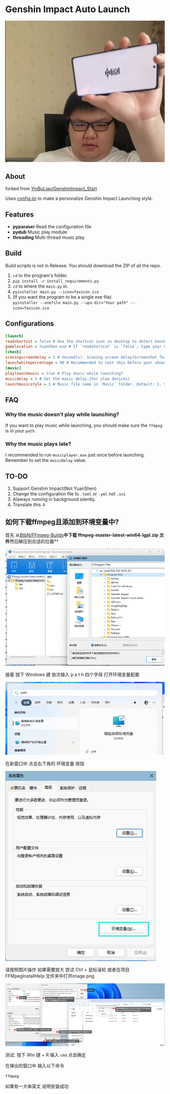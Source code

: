 # Genshin Impact Auto Launch
![Alt text](./RunningFiles/genshin_launch_meme.png)

## About

forked from
[YinBuLiao/GenshinImpact_Start](https://github.com/YinBuLiao/GenshinImpact_Start)

Uses [config.ini](.\config.ini) to make a personalize Genshin Impact Launching style.

## Features
- **pyparaser** Read the configuration file
- **pydub** Music play module
- **threading** Multi-thread music play

## Build
Build scripts is not in Release. You should download the ZIP of all the repo.
1. `cd` to the program's folder.
2. `pip install -r install_requirements.py`
3. `cd` to where the `main.py` in.
4. `pyinstaller main.py --icon=favicon.ico`
5. (If you want the program to be a single exe file)\
   `pyinstaller --onefile main.py --upx-dir="Your path" --icon=favicon.ico`
## Configurations

``` ini
[launch]
readshortcut = false # Use the shortcut icon in desktop to detect Genshin Impact's path
gamelocation = YuanShen.exe # If `readshortcut` is `false`, type your Genshin Impact executeable file's path here.
[check]
scaningscreendelay = 3 # Second(s). Scaning screen delay(Screenshot for checking the white percentage) 
launchwhitepercentage = 90 # Recommended to test this before your showcase. It maybe > 100
[music]
playlaunchmusic = true # Play music while launching?
musicdelay = 3 # Set the music delay.(For slow devices)
launchmusicstyle = 3 # Music file name in `Music` folder. Default: 1. Shed a Light(Clip) 2. 门酱DDD's 原神启动(the program cover image) 3. Both
```

## FAQ
### Why the music doesn't play while launching?
If you want to play music while launching, you should make sure the `ffmpeg` is in your `path`.
### Why the music plays late?
I recommended to run `musicplayer.exe` just once before launching. Remember to set the `musicDelay` value.

## TO-DO
1. Support Genshin Impact(Not YuanShen)
2. Change the configuration file to `.toml` or `.yml` not `.ini`
3. Alaways running in background silently.
4. Translate this ↓

## 如何下载ffmpeg且添加到环境变量中?
首先 从[BtbN/FFmpeg-Builds](https://github.com/BtbN/FFmpeg-Builds/releases/tag/latest)**中下载 ffmpeg-master-latest-win64-lgpl.zip 文件**然后解压到合适的位置**

![解压ffmpeg.zip](./FFmpegInstallHelp/unzip.png)

接着 按下 Windows 键 依次输入 p a t h 四个字母 打开环境变量配置

![打开环境变量配置](./FFmpegInstallHelp/openpathset.png)

在新窗口中 点击右下角的 环境变量 按钮

![打开环境变量配置窗口](./FFmpegInstallHelp/systeminfowindow.png)

请按照图片操作 如果需要放大 尝试 Ctrl + 鼠标滚轮 或者在项目 FFMpegInstallHelp 文件夹中打开image.png

![设置环境变量](./FFmpegInstallHelp/image.png)

测试: 按下 Win 键 + R 输入 `cmd` 点击确定

在弹出的窗口中 输入以下命令

`ffmpeg`

如果有一大串英文 说明安装成功